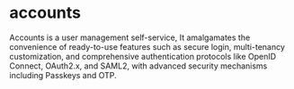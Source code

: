 # accounts
Accounts is a user management self-service, It amalgamates the convenience of ready-to-use features such as secure login, multi-tenancy customization, and comprehensive authentication protocols like OpenID Connect, OAuth2.x, and SAML2, with advanced security mechanisms including Passkeys and OTP.
